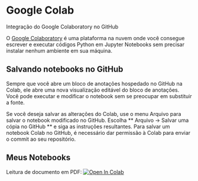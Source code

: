# Google Colab
Integração do Google Colaboratory no GitHub

O [Google Colaboratory](https://colab.research.google.com/) é uma plataforma na nuvem onde você consegue escrever e executar códigos Python em Jupyter Notebooks sem precisar instalar nenhum ambiente em sua máquina.

## Salvando notebooks no GitHub

Sempre que você abre um bloco de anotações hospedado no GitHub na Colab, ele abre uma nova visualização editável do bloco de anotações. Você pode executar e modificar o notebook sem se preocupar em substituir a fonte.

Se você deseja salvar as alterações do Colab, use o menu Arquivo para salvar o notebook modificado no GitHub. Escolha ** Arquivo → Salvar uma cópia no GitHub ** e siga as instruções resultantes. Para salvar um notebook Colab no GitHub, é necessário dar permissão à Colab para enviar o commit ao seu repositório.

## Meus Notebooks
Leitura de documento em PDF: [![Open In Colab](https://colab.research.google.com/assets/colab-badge.svg)](https://colab.research.google.com/github/elicosta/googlecolab/blob/master/Notebooks/Reading_PDF.ipynb)

